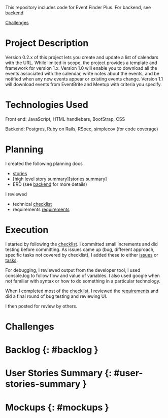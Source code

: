 This repository includes code for Event Finder Plus.  For backend, see [backend][backend]

[backend]: https://github.com/ethanstrominger/EventFinderPlus/

[Challenges](#challenges)

# Project Description
Version 0.2.x of this project lets you create and update a list of calendars with the URL.  While limited in scope, the project provides a template and framework for version 1.x. Version 1.0 will enable you to download all the events associated with the calendar, write notes about the events, and be notified when any new events appear or existing events change.  Version 1.1 will download events from EventBrite and Meetup with criteria you specify.

# Technologies Used
Front end:
JavaScript, HTML handlebars, BootStrap, CSS

Backend:
Postgres, Ruby on Rails, RSpec, simplecov (for code coverage)

# Planning

I created the following planning docs
- [stories][stories]
- [high level story summary][stories summary]
- ERD (see [backend][backend] for more details)

I reviewed
- technical [checklist][checklist]
- requirements [requirements]

# Execution
I started by following the [checklist][checklist].  I committed small increments and did testing before committing.  As issues came up (bug, different approach, specific tasks not covered by checklist), I added these to either [issues][issues] or [tasks][tasks].

For debugging, I reviewed output from the developer tool, I used console.log to follow flow and value of variables.  I also used google when not familiar with syntax or how to do something in a particular technology.

When I completed most of the [checklist][checklist], I reviewed the [requirements][requirements] and did a final round of bug testing and reviewing UI.

I then posted for review by others.

[checklist]: planning_docs/checklist.md
[issues]: planning_docs/issues.md
[tasks]: planning_docs/tasks.md
[requirements]: planning_docs/requirements.md
[issues]: planning_docs/issues.md
[stories]: planning_docs/stories.md


# Challenges <a name="challenges"> </a>
# Backlog {: #backlog }
# User Stories Summary {: #user-stories-summary }
# Mockups {: #mockups }
